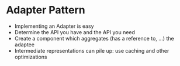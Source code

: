 # Adapter Pattern
- Implementing an Adapter is easy
- Determine the API you have and the API you need
- Create a component which aggregates (has a reference to, ...) the adaptee
- Intermediate representations can pile up: use caching and other optimizations

